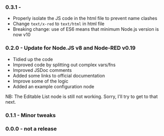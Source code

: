 ### 0.3.1 - 

* Properly isolate the JS code in the html file to prevent name clashes
* Change `text/x-red` to `text/html` in html file
* Breaking change: use of ES6 means that minimum Node.js version is now v10

### 0.2.0 - Update for Node.JS v8 and Node-RED v0.19

* Tidied up the code
* Improved code by splitting out complex vars/fns
* Improved JSDoc comments
* Added some links to official documentation
* Improve some of the logic
* Added an example configuration node

NB: The Editable List node is still not working. Sorry, I'll try to get to that next.

### 0.1.1 - Minor tweaks

### 0.0.0 - not a release
